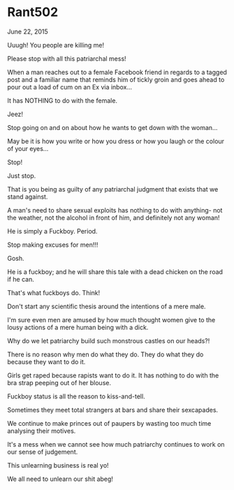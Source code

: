 # Rant502


June 22, 2015

Uuugh! You people are killing me!

Please stop with all this patriarchal mess!

When a man reaches out to a female Facebook friend in regards to a tagged post and a familiar name that reminds him of tickly groin and goes ahead to pour out a load of cum on an Ex via inbox...

It has NOTHING to do with the female.

Jeez!

Stop going on and on about how he wants to get down with the woman...

May be it is how you write or how you dress or how you laugh or the colour of your eyes...

Stop!

Just stop. 

That is you being as guilty of any patriarchal judgment that exists that we stand against.

A man's need to share sexual exploits has nothing to do with anything- not the weather, not the alcohol in front of him, and definitely not any woman! 

He is simply a Fuckboy. Period.

Stop making excuses for men!!!

Gosh. 

He is a fuckboy; and he will share this tale with a dead chicken on the road if he can.

That's what fuckboys do. Think!

Don't start any scientific thesis around the intentions of a mere male. 

I'm sure even men are amused by how much thought  women give to the lousy actions of a mere human being with a dick.

Why do we let patriarchy build such monstrous castles on our heads?!

There is no reason why men do what they do. They do what they do because they want to do it. 

Girls get raped because rapists want to do it. It has nothing to do with the bra strap peeping out of her blouse.

Fuckboy status is all the reason to kiss-and-tell.

Sometimes they meet total strangers at bars and share their sexcapades.

We continue to make princes out of paupers by wasting too much time analysing their motives. 

It's a mess when we cannot see how much patriarchy continues to work on our sense of judgement.

This unlearning business is real yo!

We all need to unlearn our shit abeg!